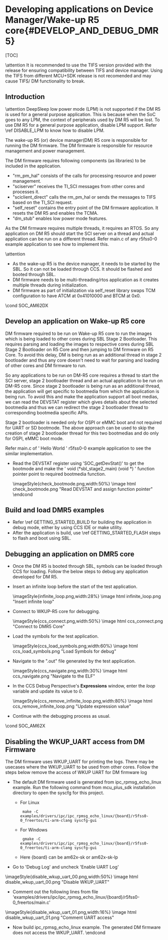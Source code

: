 # Developing applications on  Device Manager/Wake-up R5 core{#DEVELOP_AND_DEBUG_DMR5}

[TOC]

\attention It is recommended to use the TIFS version provided with the release for ensuring compatibility between TIFS and device manager. Using the TIFS from different MCU+SDK release is not recomended and may cause TIFS/ DM functionality to break.

## Introduction

\attention DeepSleep low power mode (LPM) is not supported if the DM R5 is used for a general purpose application. This is because when the SoC goes to any LPM, the context of peripherals used by DM R5 will be lost. To use DM R5 for a general purpose application, disable LPM support. Refer \ref DISABLE_LPM to know how to disable LPM.

 The wake-up R5 (or) device manager(DM) R5 core is responsible for running the DM firmware. The DM firmware is
 responsible for resource management and power management.

The DM firmware requires following components (as libraries) to be included in the application.
  - "rm_pm_hal" consists of the calls for processing resource and power management.
  - "sciserver" receives the TI_SCI messages from other cores and processes it.
  - "sciclient_direct" calls the rm_pm_hal or sends the messages to TIFS based on the TI_SCI request.
  - "self_reset" contains the entry point of the DM firmware application. It resets the DM R5 and enables the TCMA.
  - "dm_stub" enables low power mode features.

As the DM firmware requires multiple threads, it requires an RTOS. So any application on DM R5 should start the SCI server on a thread and actual application can be run on a different thread. Refer main.c of any r5fss0-0 example application to see how to implement this.

\attention
- As the wake-up R5 is the device manager, it needs to be started by the SBL. So it can not be loaded through CCS.
It should be flashed and booted through SBL.
- DM firmware needs to be multi-threading/rtos application as it creates multiple threads during initialization.
- DM firmware as part of initialization via self_reset library swaps TCM configuration to have ATCM at 0x41010000 and BTCM at 0x0.

\cond SOC_AM62DX
## Develop an application on Wake-up R5 core
DM firmware required to be run on Wake-up R5 core to run the images which is being loaded to other cores during SBL Stage 2 Bootloader. This requires parsing and loading the images to respective cores during SBL Stage 2 Bootloader on R5 Core and then jumping to DM firmware on R5 Core. To avoid this delay, DM is being run as an additional thread in stage 2 bootloader and thus any core doesn't need to wait for parsing and loading of other cores and DM firmware to run.

So any applications to be run on DM-R5 core requires a thread to start the SCI server, stage 2 bootloader thread and an actual application to be run on DM-R5 core. Since stage 2 bootloader is being run as an additional thread, the application will get specific to bootmedia from which the application is being run. To avoid this and make the application support all boot medias, we can read the DEVSTAT register which gives details about the selected bootmedia and thus we can redirect the stage 2 bootloader thread to corresponding bootmedia specific APIs.

Stage 2 bootloader is needed only for OSPI or eMMC boot and not required for UART or SD bootmode. The above approach can be used to skip the creation of stage 2 bootloader thread for this two bootmedias and do only for OSPI, eMMC boot mode.

Refer main.c of ' Hello World ' r5fss0-0 example application to see the similar implementation.

 - Read the DEVSTAT register using 'SOC_getDevStat()' to get the bootmode and make the ' void (*sbl_stage2_main) (void *) ' function pointer point to required bootmedia function.

    \imageStyle{check_bootmode.png,width:50%}
    \image html check_bootmode.png "Read DEVSTAT and assign function pointer"
\endcond


## Build and load DMR5 examples

- Refer \ref GETTING_STARTED_BUILD for building the application in debug mode, either by using CCS IDE or make utility.
- After the application is build, use \ref GETTING_STARTED_FLASH steps to flash and boot using SBL.

## Debugging an application on DMR5 core

- Once the DM R5 is booted through SBL, symbols can be loaded through CCS for loading.
Follow the below steps to debug any application developed for DM R5.

 - Insert an infinite loop before the start of the test application.

    \imageStyle{infinite_loop.png,width:28%}
    \image html infinite_loop.png "Insert infinite loop"

 - Connect to WKUP-R5 core for debugging.

    \imageStyle{ccs_connect.png,width:50%}
    \image html ccs_connect.png "Connect to DMR5 Core"

 - Load the symbols for the test application.

    \imageStyle{ccs_load_symbols.png,width:60%}
    \image html ccs_load_symbols.png "Load Symbols for debug"

 - Navigate to the ".out" file generated by the test application.

    \imageStyle{ccs_navigate.png,width:30%}
    \image html ccs_navigate.png "Navigate to the ELF"

 - In the CCS Debug Perspective's **Expressions** window, enter the *loop* variable and update its value to *0*.

    \imageStyle{ccs_remove_infinite_loop.png,width:80%}
    \image html ccs_remove_infinite_loop.png "Update expression value"

 - Continue with the debugging process as usual.

\cond SOC_AM62X
## Disabling the WKUP_UART access from DM Firmware

The DM firmware uses WKUP_UART for printing the logs. There may be usecases where the WKUP_UART to be used from other cores.
Follow the steps below remove the access of WKUP UART for DM firmware log

  - The default DM firmware used is generated from ipc_rpmsg_echo_linux example. Run the following command from mcu_plus_sdk installation directory to open the syscfg for this project.
    - For Linux

           make -C examples/drivers/ipc/ipc_rpmsg_echo_linux/{board}/r5fss0-0_freertos/ti-arm-clang syscfg-gui

    - For Windows

           gmake -C examples/drivers/ipc/ipc_rpmsg_echo_linux/{board}/r5fss0-0_freertos/ti-arm-clang syscfg-gui
    - Here {board} can be am62x-sk or am62x-sk-lp

  - Go to 'Debug Log' and uncheck 'Enable UART Log'


\imageStyle{disable_wkup_uart_00.png,width:50%}
\image html disable_wkup_uart_00.png "Disable WKUP_UART"

  - Comment out the following lines from file 'examples/drivers/ipc/ipc_rpmsg_echo_linux/{board}/r5fss0-0_freertos/main.c'


\imageStyle{disable_wkup_uart_01.png,width:16%}
\image html disable_wkup_uart_01.png "Comment UART access"

  - Now build ipc_rpmsg_echo_linux example. The generated DM firmware does not access the WKUP_UART.
\endcond